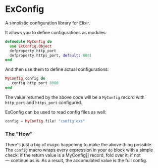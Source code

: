 # ExConfig

A simplistic configuration library for Elixir.

It allows you to define configurations as modules:

```elixir
defmodule MyConfig do
  use ExConfig.Object
  defproperty http_port
  defproperty https_port, default: 8081
end
```

And then use them to define actual configurations:

```elixir
MyConfig.config do
   config.http_port 8080
end
```

The value returned by the above code will be a `MyConfig` record with `http_port` and
`https_port` configured.

ExConfig can be used to read config files as well:

```elixir
config = MyConfig.file! "config.exs"
```

### The "How"

There's just a big of magic happening to make the above thing possible. The `config`
macro wraps every expression in your `do` block with a simple check: if the return value is a MyConfig[] record, fold over it; if not — continue as is. As a result, the accumulated value is the full config.